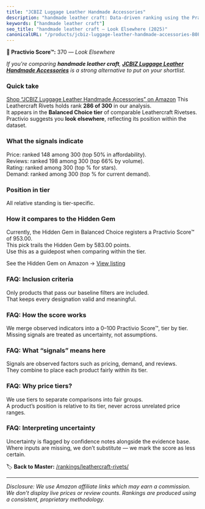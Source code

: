 ```yaml
---
title: "JCBIZ Luggage Leather Handmade Accessories"
description: "handmade leather craft: Data-driven ranking using the Practivio Score™. Positioned by quality, value, demand, findability, momentum."
keywords: ["handmade leather craft"]
seo_title: "handmade leather craft — Look Elsewhere (2025)"
canonicalURL: "/products/jcbiz-luggage-leather-handmade-accessories-B0FCY9SLZ7/"
---
```


**🚫 Practivio Score™:** 370 — _Look Elsewhere_


*If you're comparing **handmade leather craft**, **[JCBIZ Luggage Leather Handmade Accessories](https://www.amazon.com/dp/B0FCY9SLZ7?tag=practivio-20)** is a strong alternative to put on your shortlist.*
### Quick take
[Shop “JCBIZ Luggage Leather Handmade Accessories” on Amazon](https://www.amazon.com/dp/B0FCY9SLZ7?tag=practivio-20)
This Leathercraft Rivets holds rank **286 of 300** in our analysis.  
It appears in the **Balanced Choice tier** of comparable Leathercraft Rivetses.  
Practivio suggests you **look elsewhere**, reflecting its position within the dataset.

### What the signals indicate
Price: ranked 148 among 300 (top 50% in affordability).  
Reviews: ranked 198 among 300 (top 66% by volume).  
Rating: ranked  among 300 (top % for stars).  
Demand: ranked  among 300 (top % for current demand).

### Position in tier
All relative standing is tier-specific.

### How it compares to the Hidden Gem
Currently, the Hidden Gem in Balanced Choice registers a Practivio Score™ of 953.00.  
This pick trails the Hidden Gem by 583.00 points.  
Use this as a guidepost when comparing within the tier.  

See the Hidden Gem on Amazon → [View listing](https://www.amazon.com/dp/B0B7WNKZYZ?tag=practivio-20)

### FAQ: Inclusion criteria
Only products that pass our baseline filters are included.  
That keeps every designation valid and meaningful.

### FAQ: How the score works
We merge observed indicators into a 0–100 Practivio Score™, tier by tier.  
Missing signals are treated as uncertainty, not assumptions.

### FAQ: What “signals” means here
Signals are observed factors such as pricing, demand, and reviews.  
They combine to place each product fairly within its tier.

### FAQ: Why price tiers?
We use tiers to separate comparisons into fair groups.  
A product’s position is relative to its tier, never across unrelated price ranges.

### FAQ: Interpreting uncertainty
Uncertainty is flagged by confidence notes alongside the evidence base.  
Where inputs are missing, we don’t substitute — we mark the score as less certain.


🏷️ **Back to Master:** [/rankings/leathercraft-rivets/](/rankings/leathercraft-rivets/)

---
_Disclosure: We use Amazon affiliate links which may earn a commission. We don’t display live prices or review counts. Rankings are produced using a consistent, proprietary methodology._
